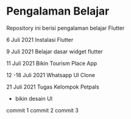 # Pengalaman Belajar
Repository ini berisi pengalaman belajar Flutter

6 Juli 2021
Instalasi Flutter

9 Juli 2021
Belajar dasar widget flutter

11 Juli 2021
Bikin Tourism Place App

12 -18 Juli 2021
Whatsapp UI Clone

21 Juli 2021
Tugas Kelompok Petpals
- bikin desain UI

commit 1
commit 2
commit 3



